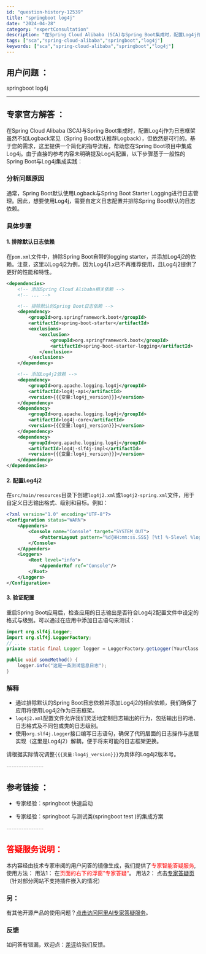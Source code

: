```yaml
---
id: "question-history-12539"
title: "springboot log4j"
date: "2024-04-28"
category: "expertConsultation"
description: "在Spring Cloud Alibaba (SCA)与Spring Boot集成时，配置Log4j作为日志框架虽然不如Logback常见（Spring Boot默认推荐Logback），但依然是可行的。基于您的需求，这里提供一个简化的指导流程，帮助您在Spring Boot项目中集成Log4j。由"
tags: ["sca","spring-cloud-alibaba","springboot","log4j"]
keywords: ["sca","spring-cloud-alibaba","springboot","log4j"]
---
```


## 用户问题 ： 
 springboot log4j  

---------------
## 专家官方解答 ：

在Spring Cloud Alibaba (SCA)与Spring Boot集成时，配置Log4j作为日志框架虽然不如Logback常见（Spring Boot默认推荐Logback），但依然是可行的。基于您的需求，这里提供一个简化的指导流程，帮助您在Spring Boot项目中集成Log4j。由于直接的参考内容未明确提及Log4j配置，以下步骤基于一般性的Spring Boot与Log4j集成实践：

### 分析问题原因
通常，Spring Boot默认使用Logback与Spring Boot Starter Logging进行日志管理。因此，想要使用Log4j，需要自定义日志配置并排除Spring Boot默认的日志依赖。

### 具体步骤

#### 1. 排除默认日志依赖
在`pom.xml`文件中，排除Spring Boot自带的logging starter，并添加Log4j2的依赖。注意，这里以Log4j2为例，因为Log4j1.x已不再推荐使用，且Log4j2提供了更好的性能和特性。

```xml
<dependencies>
    <!-- 添加Spring Cloud Alibaba相关依赖 -->
    <!-- ... -->

    <!-- 排除默认的Spring Boot日志依赖 -->
    <dependency>
        <groupId>org.springframework.boot</groupId>
        <artifactId>spring-boot-starter</artifactId>
        <exclusions>
            <exclusion>
                <groupId>org.springframework.boot</groupId>
                <artifactId>spring-boot-starter-logging</artifactId>
            </exclusion>
        </exclusions>
    </dependency>

    <!-- 添加Log4j2依赖 -->
    <dependency>
        <groupId>org.apache.logging.log4j</groupId>
        <artifactId>log4j-api</artifactId>
        <version>{{{变量:log4j_version}}}</version>
    </dependency>
    <dependency>
        <groupId>org.apache.logging.log4j</groupId>
        <artifactId>log4j-core</artifactId>
        <version>{{{变量:log4j_version}}}</version>
    </dependency>
    <dependency>
        <groupId>org.apache.logging.log4j</groupId>
        <artifactId>log4j-slf4j-impl</artifactId>
        <version>{{{变量:log4j_version}}}</version>
    </dependency>
</dependencies>
```

#### 2. 配置Log4j2
在`src/main/resources`目录下创建`log4j2.xml`或`log4j2-spring.xml`文件，用于自定义日志输出格式、级别和目标。例如：

```xml
<?xml version="1.0" encoding="UTF-8"?>
<Configuration status="WARN">
    <Appenders>
        <Console name="Console" target="SYSTEM_OUT">
            <PatternLayout pattern="%d{HH:mm:ss.SSS} [%t] %-5level %logger{36} - %msg%n"/>
        </Console>
    </Appenders>
    <Loggers>
        <Root level="info">
            <AppenderRef ref="Console"/>
        </Root>
    </Loggers>
</Configuration>
```

#### 3. 验证配置
重启Spring Boot应用后，检查应用的日志输出是否符合Log4j2配置文件中设定的格式与级别。可以通过在应用中添加日志语句来测试：

```java
import org.slf4j.Logger;
import org.slf4j.LoggerFactory;
// ...
private static final Logger logger = LoggerFactory.getLogger(YourClass.class);

public void someMethod() {
    logger.info("这是一条测试信息日志");
}
```

### 解释
- 通过排除默认的Spring Boot日志依赖并添加Log4j2的相应依赖，我们确保了应用将使用Log4j2作为日志框架。
- `log4j2.xml`配置文件允许我们灵活地定制日志输出的行为，包括输出目的地、日志格式及不同包或类的日志级别。
- 使用`org.slf4j.Logger`接口编写日志语句，确保了代码层面的日志操作与底层实现（这里是Log4j2）解耦，便于将来可能的日志框架更换。

请根据实际情况调整`{{{变量:log4j_version}}}`为具体的Log4j2版本号。


<font color="#949494">---------------</font> 


## 参考链接 ：

* 专家经验：springboot 快速启动 
 
 * 专家经验：springboot 与测试类(springboot test )的集成方案 


 <font color="#949494">---------------</font> 
 


## <font color="#FF0000">答疑服务说明：</font> 

本内容经由技术专家审阅的用户问答的镜像生成，我们提供了<font color="#FF0000">专家智能答疑服务</font>,使用方法：
用法1： 在<font color="#FF0000">页面的右下的浮窗”专家答疑“</font>。
用法2： 点击[专家答疑页](https://answer.opensource.alibaba.com/docs/intro)（针对部分网站不支持插件嵌入的情况）
### 另：


有其他开源产品的使用问题？[点击访问阿里AI专家答疑服务](https://answer.opensource.alibaba.com/docs/intro)。
### 反馈
如问答有错漏，欢迎点：[差评](https://ai.nacos.io/user/feedbackByEnhancerGradePOJOID?enhancerGradePOJOId=12632)给我们反馈。
